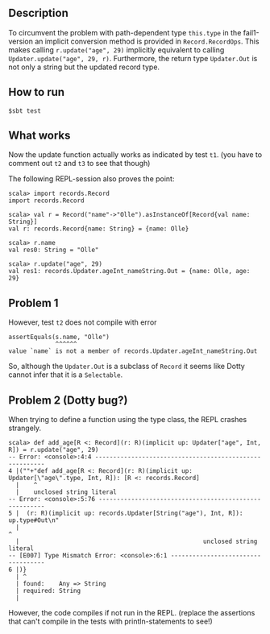 ## Description

To circumvent the problem with path-dependent type `this.type` in the fail1-version
an implicit conversion method is provided in `Record.RecordOps`.
This makes calling `r.update("age", 29)` implicitly equivalent to calling `Updater.update("age", 29, r)`.
Furthermore, the return type `Updater.Out` is not only a string but the updated record type.

## How to run

```
$sbt test
```

## What works
Now the update function actually works as indicated by test `t1`.
(you have to comment out `t2` and `t3` to see that though)

The following REPL-session also proves the point:
```
scala> import records.Record
import records.Record

scala> val r = Record("name"->"Olle").asInstanceOf[Record{val name: String}]  
val r: records.Record{name: String} = {name: Olle}

scala> r.name
val res0: String = "Olle"

scala> r.update("age", 29)
val res1: records.Updater.ageInt_nameString.Out = {name: Olle, age: 29}
```

## Problem 1
However, test `t2` does not compile with error

```
assertEquals(s.name, "Olle")
             ^^^^^^
value `name` is not a member of records.Updater.ageInt_nameString.Out
```

So, although the `Updater.Out` is a subclass of `Record` it seems like Dotty cannot infer that it is a `Selectable`.

## Problem 2 (Dotty bug?)
When trying to define a function using the type class, the REPL crashes strangely.

```
scala> def add_age[R <: Record](r: R)(implicit up: Updater["age", Int, R]) = r.update("age", 29)
-- Error: <console>:4:4 --------------------------------------------------------
4 |(""+"def add_age[R <: Record](r: R)(implicit up: Updater[\"age\".type, Int, R]): [R <: records.Record]
  |    ^
  |    unclosed string literal
-- Error: <console>:5:76 -------------------------------------------------------
5 |  (r: R)(implicit up: records.Updater[String("age"), Int, R]): up.type#Out\n"
  |                                                                            ^
  |                                                   unclosed string literal
-- [E007] Type Mismatch Error: <console>:6:1 -----------------------------------
6 |)}
  | ^
  | found:    Any => String
  | required: String
  | 
```

However, the code compiles if not run in the REPL.
(replace the assertions that can't compile in the tests with println-statements to see!)
